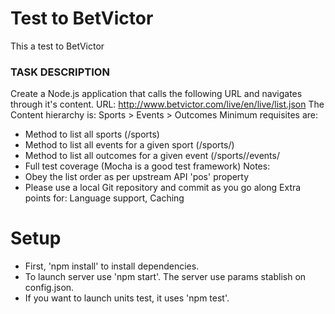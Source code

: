 # Test to BetVictor
This a test to BetVictor

### TASK DESCRIPTION ###
Create a Node.js application that calls the following URL and navigates through it's content.
URL: http://www.betvictor.com/live/en/live/list.json
The Content hierarchy is: Sports > Events > Outcomes
Minimum requisites are:
* Method to list all sports (/sports)
* Method to list all events for a given sport (/sports/<id>)
* Method to list all outcomes for a given event (/sports/<id>/events/<id>
* Full test coverage (Mocha is a good test framework)
Notes:
* Obey the list order as per upstream API 'pos' property
* Please use a local Git repository and commit as you go along
Extra points for: Language support, Caching
###

# Setup
* First, 'npm install' to install dependencies.
* To launch server use 'npm start'. The server use params stablish on config.json. 
* If you want to launch units test, it uses 'npm test'.

